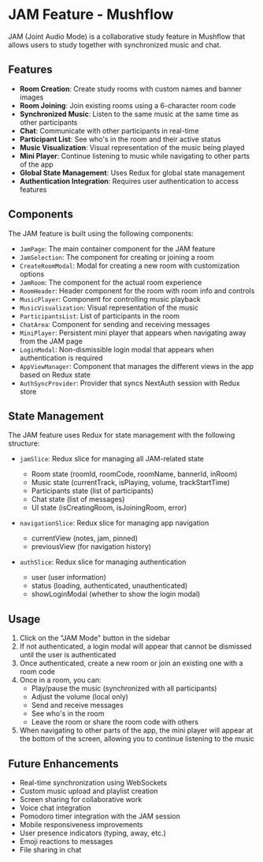 # JAM Feature - Mushflow

JAM (Joint Audio Mode) is a collaborative study feature in Mushflow that allows users to study together with synchronized music and chat.

## Features

- **Room Creation**: Create study rooms with custom names and banner images
- **Room Joining**: Join existing rooms using a 6-character room code
- **Synchronized Music**: Listen to the same music at the same time as other participants
- **Chat**: Communicate with other participants in real-time
- **Participant List**: See who's in the room and their active status
- **Music Visualization**: Visual representation of the music being played
- **Mini Player**: Continue listening to music while navigating to other parts of the app
- **Global State Management**: Uses Redux for global state management
- **Authentication Integration**: Requires user authentication to access features

## Components

The JAM feature is built using the following components:

- `JamPage`: The main container component for the JAM feature
- `JamSelection`: The component for creating or joining a room
- `CreateRoomModal`: Modal for creating a new room with customization options
- `JamRoom`: The component for the actual room experience
- `RoomHeader`: Header component for the room with room info and controls
- `MusicPlayer`: Component for controlling music playback
- `MusicVisualization`: Visual representation of the music
- `ParticipantsList`: List of participants in the room
- `ChatArea`: Component for sending and receiving messages
- `MiniPlayer`: Persistent mini player that appears when navigating away from the JAM page
- `LoginModal`: Non-dismissible login modal that appears when authentication is required
- `AppViewManager`: Component that manages the different views in the app based on Redux state
- `AuthSyncProvider`: Provider that syncs NextAuth session with Redux store

## State Management

The JAM feature uses Redux for state management with the following structure:

- `jamSlice`: Redux slice for managing all JAM-related state
  - Room state (roomId, roomCode, roomName, bannerId, inRoom)
  - Music state (currentTrack, isPlaying, volume, trackStartTime)
  - Participants state (list of participants)
  - Chat state (list of messages)
  - UI state (isCreatingRoom, isJoiningRoom, error)

- `navigationSlice`: Redux slice for managing app navigation
  - currentView (notes, jam, pinned)
  - previousView (for navigation history)

- `authSlice`: Redux slice for managing authentication
  - user (user information)
  - status (loading, authenticated, unauthenticated)
  - showLoginModal (whether to show the login modal)

## Usage

1. Click on the "JAM Mode" button in the sidebar
2. If not authenticated, a login modal will appear that cannot be dismissed until the user is authenticated
3. Once authenticated, create a new room or join an existing one with a room code
4. Once in a room, you can:
   - Play/pause the music (synchronized with all participants)
   - Adjust the volume (local only)
   - Send and receive messages
   - See who's in the room
   - Leave the room or share the room code with others
5. When navigating to other parts of the app, the mini player will appear at the bottom of the screen, allowing you to continue listening to the music

## Future Enhancements

- Real-time synchronization using WebSockets
- Custom music upload and playlist creation
- Screen sharing for collaborative work
- Voice chat integration
- Pomodoro timer integration with the JAM session
- Mobile responsiveness improvements
- User presence indicators (typing, away, etc.)
- Emoji reactions to messages
- File sharing in chat 